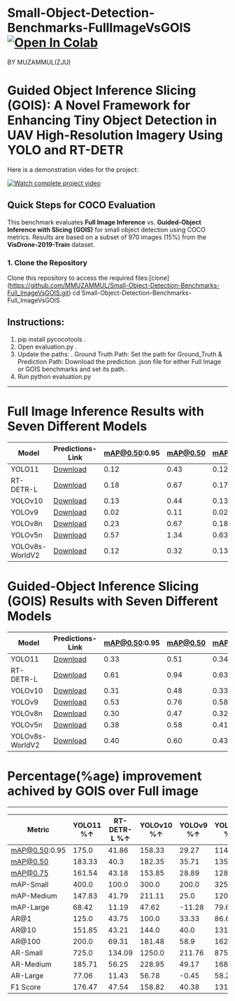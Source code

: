 # Small-Object-Detection-Benchmarks-FullImageVsGOIS [![Open In Colab](https://colab.research.google.com/assets/colab-badge.svg)](https://colab.research.google.com/github/<USERNAME>/<REPOSITORY>/blob/<BRANCH>/<PATH_TO_NOTEBOOK>)
BY MUZAMMUL(ZJU)
# Guided Object Inference Slicing (GOIS): A Novel Framework for Enhancing Tiny Object Detection in UAV High-Resolution Imagery Using YOLO and RT-DETR 
Here is a demonstration video for the project:

[![Watch complete project video]()](https://youtu.be/T5t5eb_w0S4)


## **Quick Steps for COCO Evaluation**

This benchmark evaluates **Full Image Inference** vs. **Guided-Object Inference with Slicing (GOIS)** for small object detection using COCO metrics. Results are based on a subset of 970 images (15%) from the **VisDrone-2019-Train** dataset.
### **1. Clone the Repository**
Clone this repository to access the required files:[clone] (https://github.com/MMUZAMMUL/Small-Object-Detection-Benchmarks-Full_ImageVsGOIS.git)
cd Small-Object-Detection-Benchmarks-Full_ImageVsGOIS
## **Instructions**:
1. pip install pycocotools    .
2. Open evaluation.py        .
3. Update the paths:            .
Ground Truth Path: Set the path for Ground_Truth & Prediction Path: Download the prediction .json file for either Full Image or GOIS benchmarks and set its path..
4. Run python evaluation.py

---

# Full Image Inference Results with Seven Different Models

| Model           | Predictions-Link                                                                                     | mAP@0.50:0.95 | mAP@0.50 | mAP@0.75 | mAP-Small | mAP-Medium | mAP-Large | AR@1 | AR@10 | AR@100 | AR-Small | AR-Medium | AR-Large | F1 Score |
|-----------------|--------------------------------------------------------------------------------------------------|---------------|----------|----------|-----------|------------|-----------|------|-------|--------|----------|-----------|----------|----------|
| YOLO11          | [Download](https://github.com/MMUZAMMUL/Small-Object-Detection-Benchmarks-Full_ImageVsGOIS/releases/download/yolo11/FI_yolo11n.json)  | 0.12          | 0.43     | 0.12     | 0.02      | 0.14       | 0.18      | 0.23 | 0.27  | 0.29   | 0.04     | 0.49      | 1.09     | 0.17     |
| RT-DETR-L       | [Download](https://github.com/MMUZAMMUL/Small-Object-Detection-Benchmarks-Full_ImageVsGOIS/releases/download/RT-DETRv1/FI_rtder-l.json) | 0.18          | 0.67     | 0.17     | 0.56      | 0.20       | 0.27      | 0.34 | 0.42  | 1.01   | 0.44     | 1.44      | 2.45     | 0.61     |
| YOLOv10         | [Download](https://github.com/MMUZAMMUL/Small-Object-Detection-Benchmarks-Full_ImageVsGOIS/releases/download/yolov10-v1/FI_yolov10n.json) | 0.13          | 0.44     | 0.13     | 0.45      | 0.14       | 0.19      | 0.23 | 0.29  | 0.27   | 0.02     | 0.38      | 1.18     | 0.17     |
| YOLOv9          | [Download](https://github.com/MMUZAMMUL/Small-Object-Detection-Benchmarks-Full_ImageVsGOIS/releases/download/Yolov9-v1/FI_YOLOv9c.json)  | 0.02          | 0.11     | 0.02     | 0.06      | 0.03       | 0.03      | 0.04 | 0.04  | 0.02   | 0.17     | 0.12      | 0.22     | 0.52     |
| YOLOv8n         | [Download](https://github.com/MMUZAMMUL/Small-Object-Detection-Benchmarks-Full_ImageVsGOIS/releases/download/Yolov8-v1/FI_yolov8n.json)  | 0.23          | 0.67     | 0.18     | 0.72      | 0.24       | 0.32      | 0.42 | 0.46  | 0.41   | 0.10     | 0.50      | 1.22     | 0.19     |
| YOLOv5n         | [Download](https://github.com/MMUZAMMUL/Small-Object-Detection-Benchmarks-Full_ImageVsGOIS/releases/download/Yolov5-v1/FI_yolov5su.json)  | 0.57          | 1.34     | 0.63     | 1.33      | 0.54       | 0.79      | 0.90 | 1.01  | 1.18   | 1.20     | 1.51      | 2.22     | 1.79     |
| YOLOv8s-WorldV2 | [Download](https://github.com/MMUZAMMUL/Small-Object-Detection-Benchmarks-Full_ImageVsGOIS/releases/download/yolo8world-v1/FI_yolov8s-worldv2.json) | 0.12          | 0.32     | 0.13     | 0.30      | 0.15       | 0.16      | 0.21 | 0.42  | 0.46   | 0.11     | 0.75      | 1.79     | 0.30     |


# Guided-Object Inference Slicing (GOIS) Results with Seven Different Models

| Model           | Predictions-Link                                                                                            | mAP@0.50:0.95 | mAP@0.50 | mAP@0.75 | mAP-Small | mAP-Medium | mAP-Large | AR@1 | AR@10 | AR@100 | AR-Small | AR-Medium | AR-Large | F1 Score |
|-----------------|------------------------------------------------------------------------------------------------------|---------------|----------|----------|-----------|------------|-----------|------|-------|--------|----------|-----------|----------|----------|
| YOLO11          | [Download](https://github.com/MMUZAMMUL/Small-Object-Detection-Benchmarks-Full_ImageVsGOIS/releases/download/GOIS-YOLO11/GOIS_yolo11n.json) | 0.33          | 0.51     | 0.34     | 0.10      | 0.57       | 0.96      | 0.27 | 0.68  | 0.87   | 0.33     | 1.40      | 1.93     | 0.47     |
| RT-DETR-L       | [Download](https://github.com/MMUZAMMUL/Small-Object-Detection-Benchmarks-Full_ImageVsGOIS/releases/download/GOIS-RT/GOIS_rtdetr-l.json)       | 0.61          | 0.94     | 0.63     | 0.22      | 0.95       | 1.49      | 0.46 | 1.16  | 1.71   | 1.03     | 2.25      | 2.73     | 0.90     |
| YOLOv10         | [Download](https://github.com/MMUZAMMUL/Small-Object-Detection-Benchmarks-Full_ImageVsGOIS/releases/download/GOIS-Yolo10/GOIS_yolov10n.json)    | 0.31          | 0.48     | 0.33     | 0.08      | 0.56       | 0.93      | 0.26 | 0.61  | 0.76   | 0.27     | 1.25      | 1.85     | 0.44     |
| YOLOv9          | [Download](https://github.com/MMUZAMMUL/Small-Object-Detection-Benchmarks-Full_ImageVsGOIS/releases/download/GOIS-YOLO9/GOIS_YOLOv9c.json)      | 0.53          | 0.76     | 0.58     | 0.18      | 0.90       | 1.18      | 0.40 | 0.91  | 1.16   | 0.53     | 1.79      | 2.21     | 0.73     |
| YOLOv8n         | [Download](https://github.com/MMUZAMMUL/Small-Object-Detection-Benchmarks-Full_ImageVsGOIS/releases/download/GOIS-YOLO8/GOIS_yolov8n.json)      | 0.30          | 0.47     | 0.32     | 0.13      | 0.53       | 0.97      | 0.28 | 0.67  | 0.84   | 0.39     | 1.34      | 1.93     | 0.44     |
| YOLOv5n         | [Download](https://github.com/MMUZAMMUL/Small-Object-Detection-Benchmarks-Full_ImageVsGOIS/releases/download/GOIS-YOLO5/GOIS_yolov5su.json)     | 0.38          | 0.58     | 0.41     | 0.16      | 0.65       | 1.02      | 0.29 | 0.71  | 0.93   | 0.51     | 1.44      | 1.93     | 0.54     |
| YOLOv8s-WorldV2 | [Download](https://github.com/MMUZAMMUL/Small-Object-Detection-Benchmarks-Full_ImageVsGOIS/releases/download/GOIS-YOLOWORLD/GOIS_yolov8s-worldv2.json) | 0.40          | 0.60     | 0.43     | 0.16      | 0.68       | 1.01      | 0.36 | 0.84  | 1.03   | 0.48     | 1.59      | 1.97     | 0.58     |



# Percentage(%age) improvement achived by GOIS over Full image 

***
| Metric         | YOLO11 %↑ | RT-DETR-L %↑ | YOLOv10 %↑ | YOLOv9 %↑ | YOLOv8n %↑ | YOLOv5n %↑ | YOLOv8s-WorldV2 %↑ |
| -------------- | --------- | ------------ | ---------- | --------- | ---------- | ---------- | ------------------- |
| mAP@0.50:0.95  | 175.0     | 41.86        | 158.33     | 29.27     | 114.29     | 111.11     | 73.91               |
| mAP@0.50       | 183.33    | 40.3         | 182.35     | 35.71     | 135.0      | 114.81     | 76.47               |
| mAP@0.75       | 161.54    | 43.18        | 153.85     | 28.89     | 128.57     | 115.79     | 86.96               |
| mAP-Small      | 400.0     | 100.0        | 300.0      | 200.0     | 325.0      | 433.33     | 300.0               |
| mAP-Medium     | 147.83    | 41.79        | 211.11     | 25.0      | 120.83     | 103.13     | 61.9                |
| mAP-Large      | 68.42     | 11.19        | 47.62      | -11.28    | 79.63      | 29.11      | 12.22               |
| AR@1           | 125.0     | 43.75        | 100.0      | 33.33     | 86.67      | 81.25      | 71.43               |
| AR@10          | 151.85    | 43.21        | 144.0      | 40.0      | 131.03     | 97.22      | 100.0               |
| AR@100         | 200.0     | 69.31        | 181.48     | 58.9      | 162.5      | 126.83     | 123.91              |
| AR-Small       | 725.0     | 134.09       | 1250.0     | 211.76    | 875.0      | 410.0      | 336.36              |
| AR-Medium      | 185.71    | 56.25        | 228.95     | 49.17     | 168.0      | 114.93     | 112.0               |
| AR-Large       | 77.06     | 11.43        | 56.78      | -0.45     | 58.2       | 27.81      | 10.06               |
| F1 Score       | 176.47    | 47.54        | 158.82     | 40.38     | 131.58     | 116.0      | 93.33               |


